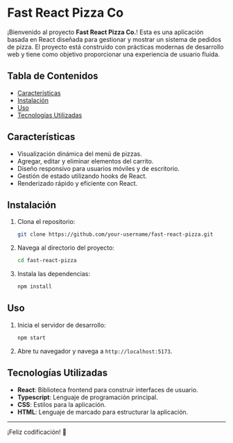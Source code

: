 # Fast React Pizza Co

¡Bienvenido al proyecto **Fast React Pizza Co.**! Esta es una aplicación basada en React diseñada para gestionar y mostrar un sistema de pedidos de pizza. El proyecto está construido con prácticas modernas de desarrollo web y tiene como objetivo proporcionar una experiencia de usuario fluida.

## Tabla de Contenidos

- [Características](#características)
- [Instalación](#instalación)
- [Uso](#uso)
- [Tecnologías Utilizadas](#tecnologías-utilizadas)

## Características

- Visualización dinámica del menú de pizzas.
- Agregar, editar y eliminar elementos del carrito.
- Diseño responsivo para usuarios móviles y de escritorio.
- Gestión de estado utilizando hooks de React.
- Renderizado rápido y eficiente con React.

## Instalación

1. Clona el repositorio:

   ```bash
   git clone https://github.com/your-username/fast-react-pizza.git
   ```

2. Navega al directorio del proyecto:

   ```bash
   cd fast-react-pizza
   ```

3. Instala las dependencias:

   ```bash
   npm install
   ```

## Uso

1. Inicia el servidor de desarrollo:

   ```bash
   npm start
   ```

2. Abre tu navegador y navega a `http://localhost:5173`.

## Tecnologías Utilizadas

- **React**: Biblioteca frontend para construir interfaces de usuario.
- **Typescript**: Lenguaje de programación principal.
- **CSS**: Estilos para la aplicación.
- **HTML**: Lenguaje de marcado para estructurar la aplicación.

---

¡Feliz codificación! 🍕
